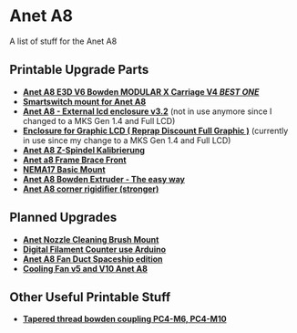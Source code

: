 # Anet A8
 A list of stuff for the Anet A8
 
## Printable Upgrade Parts
 - **[Anet A8 E3D V6 Bowden MODULAR X Carriage V4 *BEST ONE*](https://www.thingiverse.com/thing:2193695)**
 - **[Smartswitch mount for Anet A8](https://www.thingiverse.com/thing:2319701)**
 - **[Anet A8 - External lcd enclosure v3.2](https://www.thingiverse.com/thing:2005640)** (not in use anymore since I changed to a MKS Gen 1.4 and Full LCD)
 - **[Enclosure for Graphic LCD ( Reprap Discount Full Graphic )](https://www.thingiverse.com/thing:2142542)** (currently in use since my change to a MKS Gen 1.4 and Full LCD)
 - **[Anet A8 Z-Spindel Kalibrierung](https://www.thingiverse.com/thing:2077216)**
 - **[Anet a8 Frame Brace Front](https://www.thingiverse.com/thing:2371584)**
 - **[NEMA17 Basic Mount](https://www.thingiverse.com/thing:2056016)**
 - **[Anet A8 Bowden Extruder - The easy way](https://www.thingiverse.com/thing:2024308)**
 - **[Anet A8 corner rigidifier (stronger)](https://www.thingiverse.com/thing:2096876)**

## Planned Upgrades
 - **[Anet Nozzle Cleaning Brush Mount](https://www.thingiverse.com/thing:2355355)**
 - **[Digital Filament Counter use Arduino](https://www.thingiverse.com/thing:1946445)**
 - **[Anet A8 Fan Duct Spaceship edition](https://www.thingiverse.com/thing:2088006)**
 - **[Cooling Fan v5 and V10 Anet A8](https://www.thingiverse.com/thing:2287803)**

## Other Useful Printable Stuff
 - **[Tapered thread bowden coupling PC4-M6, PC4-M10](https://www.thingiverse.com/thing:1993384)**